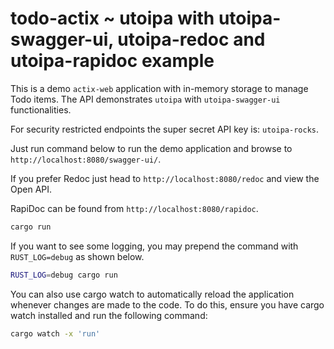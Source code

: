 # todo-actix ~ utoipa with utoipa-swagger-ui, utoipa-redoc and utoipa-rapidoc example

This is a demo `actix-web` application with in-memory storage to manage Todo items. The API
demonstrates `utoipa` with `utoipa-swagger-ui` functionalities.

For security restricted endpoints the super secret API key is: `utoipa-rocks`.

Just run command below to run the demo application and browse to `http://localhost:8080/swagger-ui/`.

If you prefer Redoc just head to `http://localhost:8080/redoc` and view the Open API.

RapiDoc can be found from `http://localhost:8080/rapidoc`.

```bash
cargo run
```

If you want to see some logging, you may prepend the command with `RUST_LOG=debug` as shown below.

```bash
RUST_LOG=debug cargo run
```


You can also use cargo watch to automatically reload the application whenever changes are made to the code. To do this, ensure you have cargo watch installed and run the following command:

```bash
cargo watch -x 'run'
```